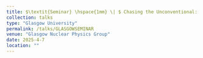 ```yaml
---
title: $\textit{Seminar} \hspace{1mm} \| $ Chasing the Unconventional: Exploring Photoproduced $\eta{^{(\prime)}}\pi^0$ Systems in the Search for Exotic Hadrons at GlueX
collection: talks
type: "Glasgow University"
permalink: /talks/GLASGOWSEMINAR
venue: "Glasgow Nuclear Physics Group"
date: 2025-4-7
location: ""
---
```

